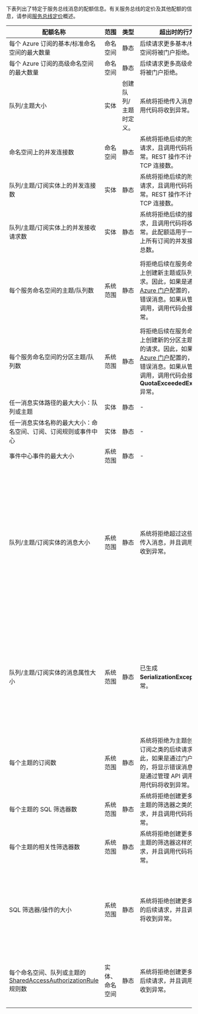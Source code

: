下表列出了特定于服务总线消息的配额信息。有关服务总线的定价及其他配额的信息，请参阅[服务总线定价](/pricing/details/messaging/)概述。

| 配额名称 | 范围 | 类型 | 超出时的行为 | 值 |
| --- | --- | --- | --- | --- |
| 每个 Azure 订阅的基本/标准命名空间的最大数量 |命名空间 |静态 |后续请求更多基本/标准命名空间将被门户拒绝。 |100|
| 每个 Azure 订阅的高级命名空间的最大数量 |命名空间 |静态 |后续请求更多高级命名空间将被门户拒绝。 |10 |
| 队列/主题大小 |实体 |创建队列/主题时定义。 |系统将拒绝传入消息，且调用代码将收到异常。 |1、2、3、4 或 5 GB。<br /><br />如果已启用[分区](/documentation/articles/service-bus-partitioning/)，最大队列/主题大小为 80 GB。 |
| 命名空间上的并发连接数 |命名空间 |静态 |系统将拒绝后续的附加连接请求，且调用代码将收到异常。REST 操作不计入并发 TCP 连接数。 |NetMessaging：1,000<br /><br />AMQP：5,000 |
| 队列/主题/订阅实体上的并发连接数 |实体 |静态 |系统将拒绝后续的附加连接请求，且调用代码将收到异常。REST 操作不计入并发 TCP 连接数。 |受每个命名空间的并发连接限制的约束。 |
| 队列/主题/订阅实体上的并发接收请求数 |实体 |静态 |系统将拒绝后续的接收请求，且调用代码将收到异常。此配额适用于一个主题上所有订阅的并发接收操作总数。 |5,000 |
| 每个服务命名空间的主题/队列数 |系统范围 |静态 |将拒绝后续在服务命名空间上创建新主题或队列的请求。因此，如果是通过 [Azure 门户][Azure portal]配置的，将生成错误消息。如果从管理 API 调用，调用代码会接收到异常。 |10,000<br /><br />服务命名空间中的主题和队列总数必须小于或等于 10,000。<br/>这不适用于高级层，因为所有实体都被分区。 |
| 每个服务命名空间的分区主题/队列数 |系统范围 |静态 |将拒绝后续在服务命名空间上创建新的分区主题或队列的请求。因此，如果是通过 [Azure 门户][Azure portal]配置的，将生成错误消息。如果从管理 API 调用，调用代码会接收到 **QuotaExceededException** 异常。 |基本层和标准层 - 100<br />高级层 - 1,000<br/><br />每个分区的队列或主题都将计入每个命名空间 10,000 个实体的配额。 |
| 任一消息实体路径的最大大小：队列或主题 |实体 |静态 |- |260 个字符| 
| 任一消息实体名称的最大大小：命名空间、订阅、订阅规则或事件中心 |实体 |静态 |- |50 个字符 | 
| 事件中心事件的最大大小 |系统范围 |静态 |- |256 KB | 
| 队列/主题/订阅实体的消息大小 |系统范围 |静态 |系统将拒绝超过这些配额的传入消息，并且调用代码会收到异常。|最大消息大小：256KB（标准层）。<br /><br />**注意**由于系统开销问题，此限制通常略少。<br /><br />最大标头大小：64KB<br /><br />属性包中的最大标头属性数：**byte/int.MaxValue**<br /><br />属性包中属性的最大大小：没有明确的限制。受最大标头大小限制。| 
| 队列/主题/订阅实体的消息属性大小 |系统范围 |静态 |已生成 **SerializationException** 异常。|每个属性的最大消息属性大小为 32K。所有属性的累计大小不得超过 64K。这适用于 [BrokeredMessage](https://msdn.microsoft.com/zh-cn/library/microsoft.servicebus.messaging.brokeredmessage.aspx) 的整个标头，其中包含用户属性和系统属性（例如，[SequenceNumber](https://msdn.microsoft.com/zh-cn/library/microsoft.servicebus.messaging.brokeredmessage.sequencenumber.aspx)、[Label](https://msdn.microsoft.com/zh-cn/library/microsoft.servicebus.messaging.brokeredmessage.label.aspx)、[MessageId](https://msdn.microsoft.com/zh-cn/library/microsoft.servicebus.messaging.brokeredmessage.messageid.aspx)，等等）。| 
| 每个主题的订阅数 |系统范围 |静态 |系统将拒绝为主题创建附加订阅之类的后续请求。因此，如果是通过门户配置的，将显示错误消息。如果是通过管理 API 调用的，调用代码将收到异常。|2,000 | 
| 每个主题的 SQL 筛选器数|系统范围 |静态 |系统将拒绝创建更多针对该主题的筛选器之类的后续请求，并且调用代码将收到异常。|2,000| 
| 每个主题的相关性筛选器数 |系统范围 |静态 |系统将拒绝创建更多针对该主题的筛选器这样的后续请求，并且调用代码将收到异常。|100,000| 
| SQL 筛选器/操作的大小 |系统范围 |静态 |系统将拒绝创建更多筛选器的后续请求，并且调用代码将收到异常。|筛选器条件字符串的最大长度：1024 (1K)。<br /><br />规则操作字符串的最大长度：1024 (1K)。<br /><br />每个规则操作的最大表达式数：32。| 
| 每个命名空间、队列或主题的 [SharedAccessAuthorizationRule](https://msdn.microsoft.com/zh-cn/library/azure/microsoft.servicebus.messaging.sharedaccessauthorizationrule.aspx) 规则数 |实体、命名空间|静态 |系统将拒绝创建更多规则的后续请求，并且调用代码将收到异常。|最大规则数：12。<br /><br /> 在服务总线命名空间上配置的规则适用于该命名空间中的所有队列和主题。|

[Azure portal]: https://portal.azure.cn

<!---HONumber=Mooncake_0116_2017-->